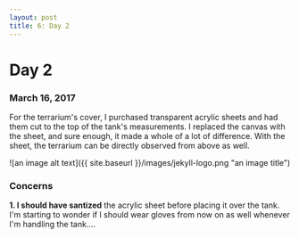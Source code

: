 ```yaml
---
layout: post
title: 6: Day 2
---
```


# Day 2

### March 16, 2017

For the terrarium's cover, I purchased transparent acrylic sheets and had them cut to the top of the tank's measurements. I replaced the canvas with the sheet, and sure enough, it made a whole of a lot of difference. With the sheet, the terrarium can be directly observed from above as well.

![an image alt text]({{ site.baseurl }}/images/jekyll-logo.png "an image title")

### Concerns

**1. I should have santized** the acrylic sheet before placing it over the tank. I'm starting to wonder if I should wear gloves from now on as well whenever I'm handling the tank....
